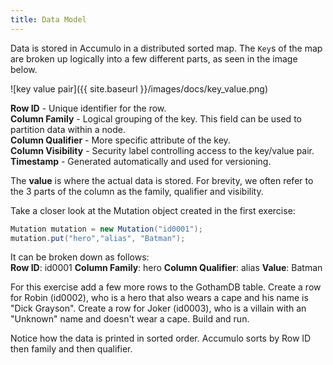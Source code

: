 ```yaml
---
title: Data Model
---
```

Data is stored in Accumulo in a distributed sorted map. The `Key`s of the map are broken up logically into a few different parts, 
as seen in the image below.

![key value pair]({{ site.baseurl }}/images/docs/key_value.png)

**Row ID** - Unique identifier for the row.<br/>
**Column Family** - Logical grouping of the key. This field can be used to partition data within a node.<br/>
**Column Qualifier** - More specific attribute of the key.<br/>
**Column Visibility** - Security label controlling access to the key/value pair.<br/>
**Timestamp** - Generated automatically and used for versioning.

The **value** is where the actual data is stored. For brevity, we often refer to the 3 parts of the column as the family, qualifier and visibility. 

Take a closer look at the Mutation object created in the first exercise:
```java
Mutation mutation = new Mutation("id0001");
mutation.put("hero","alias", "Batman");
```
It can be broken down as follows: <br/>
**Row ID**: id0001  **Column Family**: hero  **Column Qualifier**: alias  **Value**: Batman

For this exercise add a few more rows to the GothamDB table.  Create a row for Robin (id0002), who is a hero that also wears a cape
and his name is "Dick Grayson".  Create a row for Joker (id0003), who is a villain with an "Unknown" name and doesn't wear a cape. Build and run.

Notice how the data is printed in sorted order. Accumulo sorts by Row ID then family and then qualifier.
